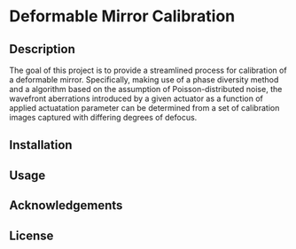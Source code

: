 # Deformable Mirror Calibration

## Description

The goal of this project is to provide a streamlined process for calibration of a deformable mirror. Specifically, making use of a phase diversity method and a algorithm based on the assumption of Poisson-distributed noise, the wavefront aberrations introduced by a given actuator as a function of applied actuatation parameter can be determined from a set of calibration images captured with differing degrees of defocus.

## Installation

## Usage



## Acknowledgements

## License

